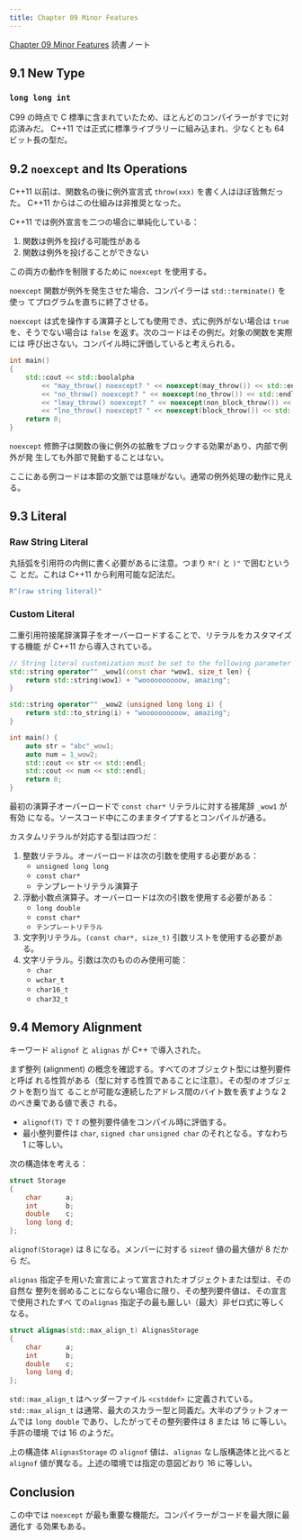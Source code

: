 ```yaml
---
title: Chapter 09 Minor Features
---
```


[Chapter 09 Minor Features](https://changkun.de/modern-cpp/en-us/09-others/)
読書ノート

## 9.1 New Type

### `long long int`

C99 の時点で C 標準に含まれていたため、ほとんどのコンパイラーがすでに対応済みだ。
C++11 では正式に標準ライブラリーに組み込まれ、少なくとも 64 ビット長の型だ。

## 9.2 `noexcept` and Its Operations

C++11 以前は、関数名の後に例外宣言式 `throw(xxx)` を書く人はほぼ皆無だった。
C++11 からはこの仕組みは非推奨となった。

C++11 では例外宣言を二つの場合に単純化している：

1. 関数は例外を投げる可能性がある
2. 関数は例外を投げることができない

この両方の動作を制限するために `noexcept` を使用する。

`noexcept` 関数が例外を発生させた場合、コンパイラーは `std::terminate()` を使っ
てプログラムを直ちに終了させる。

`noexcept` は式を操作する演算子としても使用でき、式に例外がない場合は `true`
を、そうでない場合は `false` を返す。次のコードはその例だ。対象の関数を実際には
呼び出さない。コンパイル時に評価していると考えられる。

```c++
int main()
{
    std::cout << std::boolalpha
        << "may_throw() noexcept? " << noexcept(may_throw()) << std::endl
        << "no_throw() noexcept? " << noexcept(no_throw()) << std::endl
        << "lmay_throw() noexcept? " << noexcept(non_block_throw()) << std::endl
        << "lno_throw() noexcept? " << noexcept(block_throw()) << std::endl;
    return 0;
}
```

`noexcept` 修飾子は関数の後に例外の拡散をブロックする効果があり、内部で例外が発
生しても外部で発動することはない。

ここにある例コードは本節の文脈では意味がない。通常の例外処理の動作に見える。

## 9.3 Literal

### Raw String Literal

丸括弧を引用符の内側に書く必要があるに注意。つまり `R"(` と `)"` で囲むというこ
とだ。これは C++11 から利用可能な記法だ。

```c++
R"(raw string literal)"
```

### Custom Literal

二重引用符接尾辞演算子をオーバーロードすることで、リテラルをカスタマイズする機能
が C++11 から導入されている。

```c++
// String literal customization must be set to the following parameter list
std::string operator"" _wow1(const char *wow1, size_t len) {
    return std::string(wow1) + "woooooooooow, amazing";
}

std::string operator"" _wow2 (unsigned long long i) {
    return std::to_string(i) + "woooooooooow, amazing";
}

int main() {
    auto str = "abc"_wow1;
    auto num = 1_wow2;
    std::cout << str << std::endl;
    std::cout << num << std::endl;
    return 0;
}
```

最初の演算子オーバーロードで `const char*` リテラルに対する接尾辞 `_wow1` が有効
になる。ソースコード中にこのままタイプするとコンパイルが通る。

カスタムリテラルが対応する型は四つだ：

1. 整数リテラル。オーバーロードは次の引数を使用する必要がある：
   * `unsigned long long`
   * `const char*`
   * テンプレートリテラル演算子
2. 浮動小数点演算子。オーバーロードは次の引数を使用する必要がある：
   * `long double`
   * `const char*`
   * `テンプレートリテラル`
3. 文字列リテラル。`(const char*, size_t)` 引数リストを使用する必要がある。
4. 文字リテラル。引数は次のもののみ使用可能：
   * `char`
   * `wchar_t`
   * `char16_t`
   * `char32_t`

## 9.4 Memory Alignment

キーワード `alignof` と `alignas` が C++ で導入された。

まず整列 (alignment) の概念を確認する。すべてのオブジェクト型には整列要件と呼ば
れる性質がある（型に対する性質であることに注意）。その型のオブジェクトを割り当て
ることが可能な連続したアドレス間のバイト数を表すような 2 のべき乗である値で表さ
れる。

* `alignof(T)` で `T` の整列要件値をコンパイル時に評価する。
* 最小整列要件は `char`, `signed char` `unsigned char` のそれとなる。すなわち 1
  に等しい。

次の構造体を考える：

```c++
struct Storage
{
    char      a;
    int       b;
    double    c;
    long long d;
};
```

`alignof(Storage)` は 8 になる。メンバーに対する `sizeof` 値の最大値が 8 だから
だ。

`alignas` 指定子を用いた宣言によって宣言されたオブジェクトまたは型は、その自然な
整列を弱めることにならない場合に限り、その整列要件値は、その宣言で使用されたすべ
ての`alignas` 指定子の最も厳しい（最大）非ゼロ式に等しくなる。

```c++
struct alignas(std::max_align_t) AlignasStorage
{
    char      a;
    int       b;
    double    c;
    long long d;
};
```

`std::max_align_t` はヘッダーファイル `<cstddef>` に定義されている。
`std::max_align_t` は通常、最大のスカラー型と同義だ。大半のプラットフォームでは
`long double` であり、したがってその整列要件は 8 または 16 に等しい。手許の環境
では 16 のようだ。

上の構造体 `AlignasStorage` の `alignof` 値は、`alignas` なし版構造体と比べると
`alignof` 値が異なる。上述の環境では指定の意図どおり 16 に等しい。

## Conclusion

この中では `noexcept` が最も重要な機能だ。コンパイラーがコードを最大限に最適化す
る効果もある。
